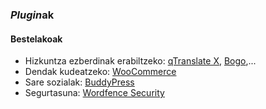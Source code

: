 ### *Plugin*ak
#### Bestelakoak

- Hizkuntza ezberdinak erabiltzeko: [qTranslate X](https://es.wordpress.org/plugins/qtranslate-x/), [Bogo](https://es.wordpress.org/plugins/bogo/),...
- Dendak kudeatzeko: [WooCommerce](https://es.wordpress.org/plugins/woocommerce/)
- Sare sozialak: [BuddyPress](https://es.wordpress.org/plugins/buddypress/)
- Segurtasuna: [Wordfence Security](https://es.wordpress.org/plugins/wordfence/)

